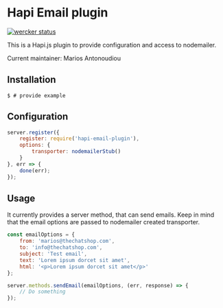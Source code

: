 Hapi Email plugin
=================

[![wercker status](https://app.wercker.com/status/d9c09495421293e423d3a9a58b39db22/s/master "wercker status")](https://app.wercker.com/project/byKey/d9c09495421293e423d3a9a58b39db22)

This is a Hapi.js plugin to provide configuration and access to nodemailer.

Current maintainer: Marios Antonoudiou

Installation
------------

```
$ # provide example
```

Configuration
-------------

```javascript
server.register({
	register: require('hapi-email-plugin'),
	options: {
		transporter: nodemailerStub()
	}
}, err => {
	done(err);
});
```

Usage
-----
It currently provides a server method, that can send emails. Keep in mind that the email options are passed to nodemailer created transporter.
```javascript
const emailOptions = {
	from: 'marios@thechatshop.com',
	to: 'info@thechatshop.com',
	subject: 'Test email',
	text: 'Lorem ipsum dorcet sit amet',
	html: '<p>Lorem ipsum dorcet sit amet</p>'
};

server.methods.sendEmail(emailOptions, (err, response) => {
	// Do something
});
```
